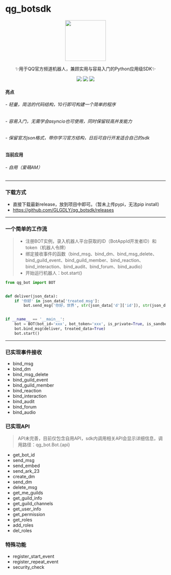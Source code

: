 # qg_botsdk

<div align="center">
    
<img src="https://groupprohead.gtimg.cn/13887241636967950/40?t=1650772396134" width="128"/>
    
✨用于QQ官方频道机器人，兼顾实用与容易入门的Python应用级SDK✨

![](https://img.shields.io/badge/language-python-green.svg)
![](https://img.shields.io/badge/license-MIT-orange.svg)
![](https://img.shields.io/github/v/release/GDLYGL/qg_botsdk)
</div>

#### 亮点
###### - 轻量，简洁的代码结构，10行即可构建一个简单的程序
###### - 容易入门，无需学会asyncio也可使用，同时保留较高并发能力
###### - 保留官方json格式，带你学习官方结构，日后可自行开发适合自己的sdk

#### 当前应用
###### - 自用（爱萌AM）

------------
### 下载方式

- 直接下载最新release，放到项目中即可。（暂未上传pypi，无法pip install）
- https://github.com/GLGDLY/qg_botsdk/releases

------------
### 一个简单的工作流

> - 注册BOT实例，录入机器人平台获取的ID（BotAppId开发者ID）和token（机器人令牌）
> - 绑定接收事件的函数（bind_msg、bind_dm、bind_msg_delete、bind_guild_event、bind_guild_member、bind_reaction、bind_interaction、bind_audit、bind_forum、bind_audio）
> - 开始运行机器人：bot.start()

```python
from qg_bot import BOT


def deliver(json_data):
    if '你好' in json_data['treated_msg']:
        bot.send_msg('你好，世界', str(json_data['d']['id']), str(json_data['d']['channel_id']))


if __name__ == '__main__':
    bot = BOT(bot_id='xxx', bot_token='xxx', is_private=True, is_sandbox=True, max_shard=1)
    bot.bind_msg(deliver, treated_data=True)
    bot.start()
```

------------
### 已实现事件接收

- bind_msg
- bind_dm
- bind_msg_delete
- bind_guild_event
- bind_guild_member
- bind_reaction
- bind_interaction
- bind_audit
- bind_forum
- bind_audio

### 已实现API

> API未完善，目前仅包含自用API，sdk内调用相关API会显示详细信息，调用路径：qg_bot.Bot.{api}

- get_bot_id
- send_msg
- send_embed
- send_ark_23
- create_dm
- send_dm
- delete_msg
- get_me_guilds
- get_guild_info
- get_guild_channels
- get_user_info
- get_permission
- get_roles
- add_roles
- del_roles

### 特殊功能

- register_start_event
- register_repeat_event
- security_check
